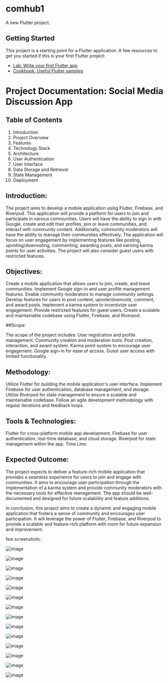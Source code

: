 
# comhub1

A new Flutter project.

## Getting Started

This project is a starting point for a Flutter application.
A few resources to get you started if this is your first Flutter project:
- [Lab: Write your first Flutter app](https://docs.flutter.dev/get-started/codelab)
- [Cookbook: Useful Flutter samples](https://docs.flutter.dev/cookbook)


# Project Documentation: Social Media Discussion App

## Table of Contents
1. Introduction
2. Project Overview
3. Features
4. Technology Stack
5. Architecture
6. User Authentication
7. User Interface
8. Data Storage and Retrieval
9. State Management
10. Deployment

## Introduction:

The project aims to develop a mobile application using Flutter, Firebase, and Riverpod. This application will provide a platform for users to join and participate in various communities. Users will have the ability to sign in with Google, create and edit their profiles, join or leave communities, and interact with community content. Additionally, community moderators will have the ability to manage their communities effectively. The application will focus on user engagement by implementing features like posting, upvoting/downvoting, commenting, awarding posts, and earning karma points for user activities. The project will also consider guest users with restricted features.

## Objectives:

Create a mobile application that allows users to join, create, and leave communities.
Implement Google sign-in and user profile management features.
Enable community moderators to manage community settings.
Develop features for users to post content, upvote/downvote, comment, and award posts.
Implement a karma system to incentivize user engagement.
Provide restricted features for guest users.
Create a scalable and maintainable codebase using Flutter, Firebase, and Riverpod.

##Scope:

The scope of the project includes:
User registration and profile management.
Community creation and moderation tools.
Post creation, interaction, and award system.
Karma point system to encourage user engagement.
Google sign-in for ease of access.
Guest user access with limited functionality.


## Methodology:

Utilize Flutter for building the mobile application's user interface.
Implement Firebase for user authentication, database management, and storage.
Utilize Riverpod for state management to ensure a scalable and maintainable codebase.
Follow an agile development methodology with regular iterations and feedback loops.

## Tools & Technologies:

Flutter for cross-platform mobile app development.
Firebase for user authentication, real-time database, and cloud storage.
Riverpod for state management within the app.
Time Line:

## Expected Outcome:

The project expects to deliver a feature-rich mobile application that provides a seamless experience for users to join and engage with communities. It aims to encourage user participation through the implementation of a karma system and provide community moderators with the necessary tools for effective management. The app should be well-documented and designed for future scalability and feature additions.



In conclusion, this project aims to create a dynamic and engaging mobile application that fosters a sense of community and encourages user participation. It will leverage the power of Flutter, Firebase, and Riverpod to provide a scalable and feature-rich platform with room for future expansion and improvement.

few screenshots:

![image](https://github.com/avanish-dex/comhub1/assets/58302003/9b92cdc8-5224-4cfb-94e8-33269793a19a)

![image](https://github.com/avanish-dex/comhub1/assets/58302003/c08cf68f-e739-4e69-92f9-9d823eab47c0)

![image](https://github.com/avanish-dex/comhub1/assets/58302003/a3158348-e428-4e5c-bb5d-7d8ba0dcc699)

![image](https://github.com/avanish-dex/comhub1/assets/58302003/ca1bbbc8-ee48-438c-a111-bf8b39cc6e73)

![image](https://github.com/avanish-dex/comhub1/assets/58302003/39d0688a-cbd1-467d-bc70-ff4604c53edd)

![image](https://github.com/avanish-dex/comhub1/assets/58302003/f67a172c-f318-4f2c-8a03-f3636ded17d4)

![image](https://github.com/avanish-dex/comhub1/assets/58302003/c272d693-e7ae-4b1b-9780-e0b648b99a98)

![image](https://github.com/avanish-dex/comhub1/assets/58302003/132546c1-20ac-4950-a187-2aaf7dc34f8c)

![image](https://github.com/avanish-dex/comhub1/assets/58302003/d95d66f0-4b3f-45c6-bcfc-61c54eff2cea)

![image](https://github.com/avanish-dex/comhub1/assets/58302003/ef24d4c4-7931-415d-b76c-4bf81a4d9feb)

![image](https://github.com/avanish-dex/comhub1/assets/58302003/0cf644a4-7fe5-4eeb-b371-8ffce975e96b)


![image](https://github.com/avanish-dex/comhub1/assets/58302003/bea86df6-70cb-4aa4-9014-5d3e4b6a2eb6)

![image](https://github.com/avanish-dex/comhub1/assets/58302003/64549947-cc84-4143-bd0e-449b88abc364)

![image](https://github.com/avanish-dex/comhub1/assets/58302003/385b9e69-c739-45d9-9db2-d8420dc35e89)



